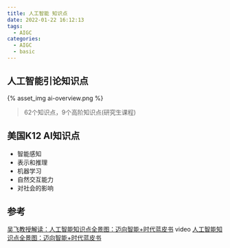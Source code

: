 ```yaml
---
title: 人工智能 知识点
date: 2022-01-22 16:12:13
tags:
  - AIGC
categories:
  - AIGC
  - basic
---
```


<p></p>
<!-- more -->

## 人工智能引论知识点

{% asset_img ai-overview.png %}

> 62个知识点，9个高阶知识点(研究生课程)

## 美国K12 AI知识点
+ 智能感知
+ 表示和推理
+ 机器学习
+ 自然交互能力
+ 对社会的影响

## 参考
[吴飞教授解读：人工智能知识点全景图：迈向智能+时代蓝皮书](https://www.bilibili.com/video/BV1Wa41157U4?spm_id_from=333.880.my_history.page.click&vd_source=f6e8c1128f9f264c5ab8d9411a644036) video
[人工智能知识点全景图：迈向智能+时代蓝皮书](https://www.163.com/dy/article/HFAFUJPM051193U6.html)